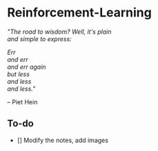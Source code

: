 # Reinforcement-Learning

*"The road to wisdom? Well, it's plain* \
*and simple to express:* 

*Err* \
*and err* \
*and err again* \
*but less* \
*and less* \
*and less."*

– Piet Hein

## To-do
- [] Modify the notes, add images